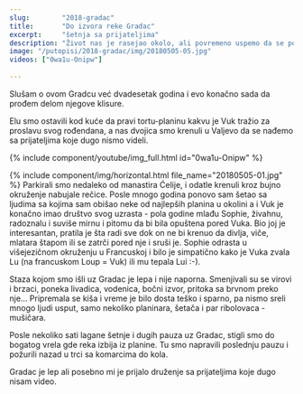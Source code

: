 ```yaml
---
slug:        "2018-gradac"
title:       "Do izvora reke Gradac"
excerpt:     "šetnja sa prijateljima"
description: "Život nas je rasejao okolo, ali povremeno uspemo da se ponovo okupimo"
image: "/putopisi/2018-gradac/img/20180505-05.jpg"
videos: ["0wa1u-Onipw"]
    
---
```


Slušam o ovom Gradcu već dvadesetak godina i evo konačno sada da prođem delom njegove klisure.

Elu smo ostavili kod kuće da pravi tortu-planinu kakvu je Vuk tražio za proslavu svog rođendana, a nas dvojica smo
krenuli u Valjevo da se nađemo sa prijateljima koje dugo nismo videli.

{% include component/youtube/img_full.html id="0wa1u-Onipw" %}

{% include component/img/horizontal.html file_name="20180505-01.jpg" %}
Parkirali smo nedaleko od manastira Ćelije, i odatle krenuli kroz bujno okruženje nabujale rečice. Posle mnogo godina 
ponovo sam šetao sa ljudima sa kojima sam obišao neke od najlepših planina u okolini a i Vuk je konačno imao
društvo svog uzrasta - pola godine mlađu Sophie, živahnu, radoznalu i suviše mirnu i pitomu da bi bila opuštena pored
Vuka. Bio joj je interesantan, pratila je šta radi sve dok on ne bi krenuo da divlja, viče, mlatara štapom ili se zatrči 
pored nje i sruši je. Sophie odrasta u višejezičnom okruženju u Francuskoj i bilo je simpatično kako je Vuka zvala Lu 
(na francuskom Loup = Vuk) ili mu tepala Lui :-).

Staza kojom smo išli uz Gradac je lepa i nije naporna. Smenjivali su se virovi i brzaci, poneka livadica, vodenica,
bočni izvor, pritoka sa brvnom preko nje... Pripremala se kiša i vreme je bilo dosta teško i sparno, pa nismo sreli mnogo
ljudi usput, samo nekoliko planinara, šetača i par ribolovaca - mušičara.

Posle nekoliko sati lagane šetnje i dugih pauza uz Gradac, stigli smo do bogatog vrela gde reka izbija iz planine. Tu smo
napravili poslednju pauzu i požurili nazad u trci sa komarcima do kola.

Gradac je lep ali posebno mi je prijalo druženje sa prijateljima koje dugo nisam video.